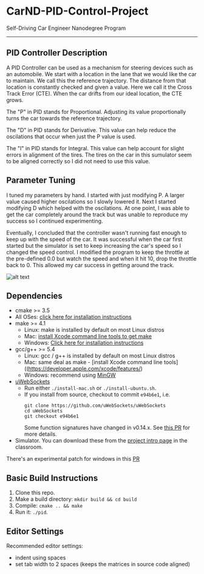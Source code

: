 [//]:  # (Image Reference)
[image1]: "./PID-Tuning.jpg" "PID Tuning Parameters"

# CarND-PID-Control-Project
Self-Driving Car Engineer Nanodegree Program

---
## PID Controller Description

A PID Controller can be used as a mechanism for steering devices such as an automobile.  We start with a location in the lane that we would like the car to maintain.  We call this the reference trajectory.  The distance from that location is constantly checked and given a value.  Here we call it the Cross Track Error (CTE).  When the car drifts from our ideal location, the CTE grows.

The "P" in PID stands for Proportional.  Adjusting its value proportionally turns the car towards the reference trajectory.

The "D" in PID stands for Derivative.  This value can help reduce the oscilations that occur when just the P value is used.

The "I" in PID stands for Integral.  This value can help account for slight errors in alignment of the tires.  The tires on the car in this sumulator seem to be aligned correctly so I did not need to use this value.

## Parameter Tuning

I tuned my parameters by hand.  I started with just modifying P.  A larger value caused higher oscilations so I slowly lowered it.  Next I started modifying D which helped with the oscilations.  At one point, I was able to get the car completely around the track but was unable to reproduce my success so I continued experimenting.

Eventually, I concluded that the controller wasn't running fast enough to keep up with the speed of the car.  It was successful when the car first started but the simulator is set to keep increasing the car's speed so I changed the speed control.  I modified the program to keep the throttle at the pre-defined 0.0 but watch the speed and when it hit 10, drop the throttle back to 0.  This allowed my car success in getting around the track.

![alt text][image1]

## Dependencies

* cmake >= 3.5
 * All OSes: [click here for installation instructions](https://cmake.org/install/)
* make >= 4.1
  * Linux: make is installed by default on most Linux distros
  * Mac: [install Xcode command line tools to get make](https://developer.apple.com/xcode/features/)
  * Windows: [Click here for installation instructions](http://gnuwin32.sourceforge.net/packages/make.htm)
* gcc/g++ >= 5.4
  * Linux: gcc / g++ is installed by default on most Linux distros
  * Mac: same deal as make - [install Xcode command line tools]((https://developer.apple.com/xcode/features/)
  * Windows: recommend using [MinGW](http://www.mingw.org/)
* [uWebSockets](https://github.com/uWebSockets/uWebSockets)
  * Run either `./install-mac.sh` or `./install-ubuntu.sh`.
  * If you install from source, checkout to commit `e94b6e1`, i.e.
    ```
    git clone https://github.com/uWebSockets/uWebSockets 
    cd uWebSockets
    git checkout e94b6e1
    ```
    Some function signatures have changed in v0.14.x. See [this PR](https://github.com/udacity/CarND-MPC-Project/pull/3) for more details.
* Simulator. You can download these from the [project intro page](https://github.com/udacity/self-driving-car-sim/releases) in the classroom.

There's an experimental patch for windows in this [PR](https://github.com/udacity/CarND-PID-Control-Project/pull/3)

## Basic Build Instructions

1. Clone this repo.
2. Make a build directory: `mkdir build && cd build`
3. Compile: `cmake .. && make`
4. Run it: `./pid`. 

## Editor Settings

Recommended editor settings:

* indent using spaces
* set tab width to 2 spaces (keeps the matrices in source code aligned)
